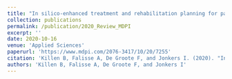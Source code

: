 ```yaml
---
title: "In silico-enhanced treatment and rehabilitation planning for patients with musculoskeletal disorders: Can musculoskeletal modelling and dynamic simulations really impact current clinical practice?"
collection: publications
permalink: /publication/2020_Review_MDPI
excerpt: ''
date: 2020-10-16
venue: 'Applied Sciences'
paperurl: 'https://www.mdpi.com/2076-3417/10/20/7255'
citation: 'Killen B, Falisse A, De Groote F, and Jonkers I. (2020). "In silico-enhanced treatment and rehabilitation planning for patients with musculoskeletal disorders: Can musculoskeletal modelling and dynamic simulations really impact current clinical practice?" <i>Applied Sciences</i>. 10(20): 7255.'
authors: 'Killen B, Falisse A, De Groote F, and Jonkers I'
---
```

